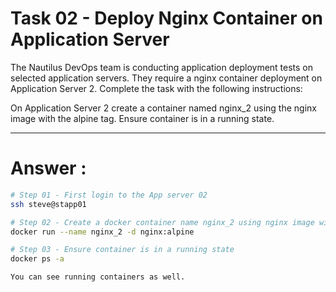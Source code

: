 # Task 02 - Deploy Nginx Container on Application Server


The Nautilus DevOps team is conducting application deployment tests on selected application servers. They require a nginx container deployment on Application Server 2. Complete the task with the following instructions:


On Application Server 2 create a container named nginx_2 using the nginx image with the alpine tag. Ensure container is in a running state.

---

# Answer : 

```bash
# Step 01 - First login to the App server 02
ssh steve@stapp01

# Step 02 - Create a docker container name nginx_2 using nginx image with alpine tag.
docker run --name nginx_2 -d nginx:alpine

# Step 03 - Ensure container is in a running state
docker ps -a

You can see running containers as well.

```
